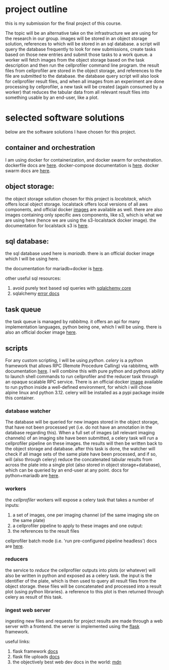 # project outline

this is my submission for the final project of this course.

The topic will be an alternative take on the infrastructure we are using for the research in our group. images will be stored in an object storage solution, references to which will be stored in an sql database. a script will query the database frequently to look for new submissions, create tasks based on those new entries and submit those tasks to a work queue.
a worker will fetch images from the object storage based on the task description and then run the cellprofiler command line program. the result files from cellprofiler are stored in the object storage, and references to the file are submitted to the database.
the database query script will also look for cellprofiler result files, and when all images from an experiment are done processing by cellprofiler, a new task will be created (again consumed by a worker) that reduces the tabular data from all relevant result files into something usable by an end-user, like a plot.

# selected software solutions

below are the software solutions I have chosen for this project.

## container and orchestration

I am using docker for containerization, and docker swarm for orchestration. dockerfile docs are [here](https://docs.docker.com/reference/dockerfile/). docker-compose documentation is [here](https://docs.docker.com/compose/compose-file/). docker swarm docs are [here](https://docs.docker.com/engine/swarm/).

## object storage:

the object storage solution chosen for this project is _localstack_, which offers local object storage. localstack offers local versions of all aws components, and official docker [images](https://hub.docker.com/r/localstack/localstack) are available as well. there are also images containing only specific aws components, like s3, which is what we are using here (hence we are using the s3-localstack docker image). the documentation for localstack s3 is [here](https://docs.localstack.cloud/user-guide/aws/s3/).

## sql database:

the sql database used here is _mariadb_. there is an official docker image which I will be using here.

the documentation for mariadb+docker is [here](https://hub.docker.com/_/mariadb).

other useful sql resources:
1. avoid purely text based sql queries with [sqlalchemy core](https://docs.sqlalchemy.org/en/20/core/connections.html)
1. sqlalchemy [error docs](https://docs.sqlalchemy.org/en/20/errors.html)

## task queue

the task queue is managed by _rabbitmq_. it offers an api for many implementation languages, python being one, which I will be using. there is also an official docker image [here](https://hub.docker.com/_/rabbitmq).

## scripts

For any custom scripting, I will be using _python_. _celery_ is a python framework that allows RPC (Remote Procedure Calling) via rabbitmq, with documentation [here](https://docs.celeryq.dev/en/stable/). I will combine this with pure python and pythons ability to launch shell commands to run cellprofiler and the reducer task through an opaque scalable RPC service. There is an official docker [image](https://hub.docker.com/_/python) available to run python inside a well-defined environment, for which i will chose alpine linux and python 3.12. celery will be installed as a pypi package inside this container.

### database watcher

The database will be queried for new images stored in the object storage, that have not been processed yet (i.e. do not have an annotation in the database regarding this). When a full set of images (all relevant imaging channels) of an imaging site have been submitted, a celery task will run a cellprofiler pipeline on these images. the results will then be written back to the object storage and database. after this task is done, the watcher will check if all image sets of the same plate have been processed, and if so, will (also through celery) reduce the concatenated tabular results from across the plate into a single plot (also stored in object storage+database), which can be queried by an end-user at any point. docs for python+mariadb are [here](https://mariadb.com/resources/blog/how-to-connect-python-programs-to-mariadb/).

### workers

the _cellprofiler_ workers will expose a celery task that takes a number of inputs:
1. a set of images, one per imaging channel (of the same imaging site on the same plate)
1. a cellprofiler pipeline to apply to these images
and one output:
1. the references to the result files

cellprofiler batch mode (i.e. 'run pre-configured pipeline headless') docs are [here](https://cellprofiler-manual.s3.amazonaws.com/CellProfiler-4.0.5/help/other_batch.html).

### reducers

the service to _reduce_ the cellprofiler outputs into plots (or whatever) will also be written in python and exposed as a celery task. the input is the identifier of the plate, which is then used to query all result files from the object storage. these files will be concatenated and processed into a result plot (using python libraries). a reference to this plot is then returned through celery as result of this task.

### ingest web server

ingesting new files and requests for project results are made through a web server with a frontend. the server is implemented using the [flask](https://pypi.org/project/Flask/) framework.

useful links:
1. flask framework [docs](https://flask.palletsprojects.com/en/3.0.x/)
1. flask file uploads [docs](https://flask.palletsprojects.com/en/2.3.x/patterns/fileuploads/)
1. the objectively best web dev docs in the world: [mdn](https://developer.mozilla.org/en-US/)
